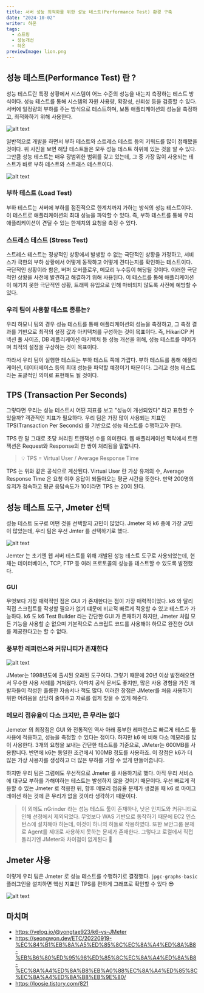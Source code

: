 ```yaml
---
title: 서버 성능 최적화를 위한 성능 테스트(Performance Test) 환경 구축
date: "2024-10-02"
writer: 하온
tags:
  - 스프링
  - 성능개선
  - 하온
previewImage: lion.png
---
```


## 성능 테스트(Performance Test) 란 ?

성능 테스트란 특정 상황에서 시스템이 어느 수준의 성능을 내는지 측정하는 테스트 방식이다. 성능 테스트를 통해 시스템의 자원 사용량, 확장성, 신뢰성 등을 검증할 수 있다. 서버에 일정량의 부하를 주는 방식으로 테스트하며, 보통 애플리케이션의 성능을 측정하고, 최적화하기 위해 사용한다.

![alt text](image.png)

일반적으로 개발을 하면서 부하 테스트와 스트레스 테스트 등의 키워드를 많이 접해봤을 것이다. 위 사진을 보면 해당 테스트들은 모두 성능 테스트 하위에 있는 것을 알 수 있다. 그만큼 성능 테스트는 매우 광범위한 범위를 갖고 있는데, 그 중 가장 많이 사용되는 테스트가 바로 부하 테스트와 스트래스 테스트이다.

![alt text](image-1.png)

### 부하 테스트 (Load Test)

부하 테스트는 서버에 부하를 점진적으로 한계치까지 가하는 방식의 성능 테스트이다. 이 테스트로 애플리케이션의 최대 성능을 파악할 수 있다. 즉, 부하 테스트를 통해 우리 애플리케이션이 견딜 수 있는 한계치의 요청을 측정 수 있다.

### 스트레스 테스트 (Stress Test)

스트레스 테스트는 정상적인 상황에서 발생할 수 없는 극단적인 상황을 가정하고, 서비스가 극한의 부하 상황에서 어떻게 동작하고 어떻게 견디는지를 확인하는 테스트이다. 극단적인 상황이라 함은, 버퍼 오버플로우, 메모리 누수등이 해당될 것이다. 이러한 극단적인 상황을 사전에 발견하고 해결하기 위해 사용된다. 이 테스트를 통해 애플리케이션이 예기치 못한 극단적인 상황, 트래픽 유입으로 인해 마비되지 않도록 사전에 예방할 수 있다.

### 우리 팀이 사용할 테스트 종류는?

우리 하모니 팀의 경우 성능 테스트를 통해 애플리케이션의 성능을 측정하고, 그 측정 결과를 기반으로 최적의 설정 값과 아키텍처를 구성하는 것이 목표이다. 즉, HikariCP 커넥션 풀 사이즈, DB 레플리케이션 아키텍처 등 성능 개선을 위해, 성능 테스트를 이어가며 최적의 설정을 구상하는 것이 목표이다. 

따라서 우리 팀이 실행한 테스트는 부하 테스트 쪽에 가깝다. 부하 테스트를 통해 애플리케이션, 데이터베이스 등의 최대 성능을 파악할 예정이기 때문이다. 그리고 성능 테스트라는 포괄적인 의미로 표현해도 될 것이다.

## TPS (Transaction Per Seconds)

그렇다면 우리는 성능 테스트시 어떤 지표를 보고 "성능이 개선되었다" 라고 표현할 수 있을까? 객관적인 지표가 필요하다. 우리 팀은 가장 많이 사용되는 지표인 TPS(Transaction Per Seconds) 를 기반으로 성능 테스트를 수행하고자 한다.

TPS 란 말 그대로 초당 처리된 트랜잭션 수를 의미한다. 웹 애플리케이션 맥락에서 트랜잭션은 Request와 Response의 한 쌍이 처리됨을 말합니다. 

> 💡 TPS = Virtual User / Average Response Time

TPS 는 위와 같은 공식으로 계산된다. Virtual User 란 가상 유저의 수, Average Response Time 은 요청 이후 응답이 되돌아오는 평균 시간을 뜻한다. 만약 200명의 유저가 접속하고 평균 응답속도가 10이라면 TPS 는 20이 된다.

## 성능 테스트 도구, Jmeter 선택 

성능 테스트 도구로 어떤 것을 선택할지 고민이 많았다. Jmeter 와 k6 중에 가장 고민이 많았는데, 우리 팀은 우선 Jmter 를 선택하기로 했다. 

![alt text](image-3.png)

Jemter 는 초기엔 웹 서버 테스트를 위해 개발된 성능 테스트 도구로 사용되었는데, 현재는 데이터베이스, TCP, FTP 등 여러 프로토콜의 성능을 테스트할 수 있도록 발전했다. 

### GUI

무엇보다 가장 매력적인 점은 GUI 가 존재한다는 점이 가장 매력적이었다. k6 와 달리 직접 스크립트를 작성할 필요가 없기 떄문에 비교적 빠르게 적응할 수 있고 테스트가 가능하다. k6 도 k6 Test Builder 라는 간단한 GUI 가 존재하기 하지만, Jmeter 처럼 모든 기능을 사용할 순 없으며 기본적으로 스크립트 코드를 사용해야 하므로 완전한 GUI 를 제공한다고는 할 수 없다.

### 풍부한 레퍼런스와 커뮤니티가 존재한다

![alt text](image-4.png)

JMeter는 1998년도에 출시된 오래된 도구이다. 그렇기 때문에 20년 이상 발전해오면서 무수한 사용 사례를 거쳐왔다. 아파치 공식 문서도 좋지만, 많은 사용 경험을 가진 개발자들이 작성한 훌륭한 자습서나 책도 많다. 이러한 장점은 JMeter를 처음 사용하기 위한 어려움을 상당히 줄여주고 자료를 쉽게 찾을 수 있게 해준다.

### 메모리 점유율이 다소 크지만, 큰 무리는 없다

Jemeter 의 최장점은 GUI 와 전통적인 역사 아래 풍부한 레퍼런스로 빠르게 테스트 툴 사용에 적응하고, 성능을 측정할 수 있다는 점이다. 하지만 k6 에 비해 다소 메모리를 많이 사용한다. 3개의 요청을 보내는 간단한 테스트를 기준으로, JMeter는 600MB를 사용합니다. 반면에 k6는 동일한 조건에서 100MB 정도를 사용하죠. 이 장점은 k6가 더 많은 가상 사용자를 생성하고 더 많은 부하를 가할 수 있게 만들어줍니다. 

하지만 우리 팀은 그럼에도 우선적으로 Jmeter 를 사용하기로 했다. 아직 우리 서비스에 대규모 부하를 가해야하는 테스트는 발생하지 않을 것이기 때문이다. 우선 빠르게 적응할 수 있는 Jmeter 로 적응한 뒤, 향후 메모리 점유율 문제가 생겼을 때 k6 로 마이그레이션 하는 것에 큰 무리가 없을 것이라 생각하기 때문이다.

> 이 외에도 nGrinder 라는 성능 테스트 툴이 존재하나, 낮은 인지도와 커뮤니티로 인해 선정에서 제외되었다. 무엇보다 WAS 기반으로 동작하기 때문에 EC2 인스턴스에 설치해야 하는데, 이것이 하나의 허들로 작용하였다. 또한 보안그룹 문제로 Agent를 제대로 사용하지 못하는 문제가 존재한다. 그렇다고 로컬에서 직접 돌리기엔 JMeter와 차이점이 없게된다 🧐

## Jmeter 사용

이렇게 우리 팀은 Jmeter 로 성능 테스트를 수행하기로 결정했다. `jpgc-graphs-basic` 플러그인을 설치하면 핵심 지표인 TPS를 편하게 그래프로 확인할 수 있다 😎

![alt text](image-2.png)

## 마치며

- https://velog.io/@yongtae923/k6-vs-JMeter
- https://seongwon.dev/ETC/20220919-%EC%84%B1%EB%8A%A5%ED%85%8C%EC%8A%A4%ED%8A%B8-%EB%B6%80%ED%95%98%ED%85%8C%EC%8A%A4%ED%8A%B8-%EC%8A%A4%ED%8A%B8%EB%A0%88%EC%8A%A4%ED%85%8C%EC%8A%A4%ED%8A%B8%EB%9E%80/
- https://loosie.tistory.com/821